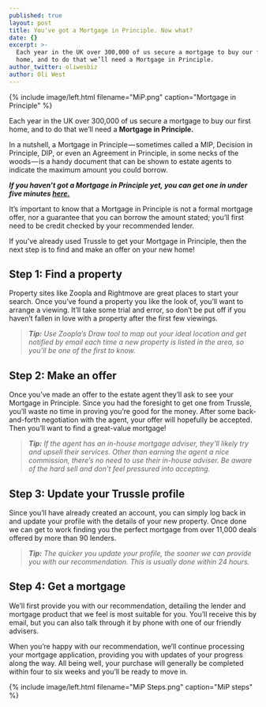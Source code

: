 ```yaml
---
published: true
layout: post
title: You've got a Mortgage in Principle. Now what?
date: {}
excerpt: >-
  Each year in the UK over 300,000 of us secure a mortgage to buy our first
  home, and to do that we’ll need a Mortgage in Principle.
author_twitter: oliwesbiz
author: Oli West
---
```

{% include image/left.html filename="MiP.png" caption="Mortgage in Principle" %}

Each year in the UK over 300,000 of us secure a mortgage to buy our first home, and to do that we’ll need a **Mortgage in Principle.**

In a nutshell, a Mortgage in Principle — sometimes called a MIP, Decision in Principle, DIP, or even an Agreement in Principle, in some necks of the woods — is a handy document that can be shown to estate agents to indicate the maximum amount you could borrow.

**_If you haven’t got a Mortgage in Principle yet, you can get one in under five minutes [here.]( "https://apply.trussle.com/get-started/go")_**

It’s important to know that a Mortgage in Principle is not a formal mortgage offer, nor a guarantee that you can borrow the amount stated; you’ll first need to be credit checked by your recommended lender.

If you’ve already used Trussle to get your Mortgage in Principle, then the next step is to find and make an offer on your new home!

## Step 1: Find a property

Property sites like Zoopla and Rightmove are great places to start your search. Once you’ve found a property you like the look of, you’ll want to arrange a viewing. It’ll take some trial and error, so don’t be put off if you haven’t fallen in love with a property after the first few viewings.

> _**Tip:** Use Zoopla’s Draw tool to map out your ideal location and get notified by email each time a new property is listed in the area, so you’ll be one of the first to know._

## Step 2: Make an offer

Once you’ve made an offer to the estate agent they’ll ask to see your Mortgage in Principle. Since you had the foresight to get one from Trussle, you’ll waste no time in proving you’re good for the money. After some back-and-forth negotiation with the agent, your offer will hopefully be accepted. Then you’ll want to find a great-value mortgage!

> _**Tip:** If the agent has an in-house mortgage adviser, they’ll likely try and upsell their services. Other than earning the agent a nice commission, there’s no need to use their in-house adviser. Be aware of the hard sell and don’t feel pressured into accepting._

## Step 3: Update your Trussle profile

Since you’ll have already created an account, you can simply log back in and update your profile with the details of your new property. Once done we can get to work finding you the perfect mortgage from over 11,000 deals offered by more than 90 lenders.

> _**Tip:** The quicker you update your profile, the sooner we can provide you with our recommendation. This is usually done within 24 hours._

## Step 4: Get a mortgage

We’ll first provide you with our recommendation, detailing the lender and mortgage product that we feel is most suitable for you. You’ll receive this by email, but you can also talk through it by phone with one of our friendly advisers.

When you’re happy with our recommendation, we’ll continue processing your mortgage application, providing you with updates of your progress along the way. All being well, your purchase will generally be completed within four to six weeks and you’ll be ready to move in.

{% include image/left.html filename="MiP Steps.png" caption="MiP steps" %}
